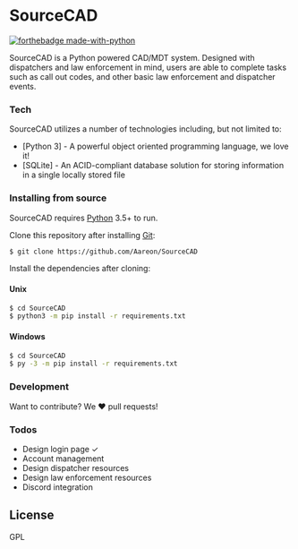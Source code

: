 # SourceCAD
[![forthebadge made-with-python](http://ForTheBadge.com/images/badges/made-with-python.svg)](https://www.python.org/)

SourceCAD is a Python powered CAD/MDT system. Designed with dispatchers and law enforcement in mind, users are able to complete tasks such as call out codes, and other basic law enforcement and dispatcher events.

### Tech
SourceCAD utilizes a number of technologies including, but not limited to:
* [Python 3] - A powerful object oriented programming language, we love it!
* [SQLite] - An ACID-compliant database solution for storing information in a single locally stored file

### Installing from source
SourceCAD requires [Python](https://python.org/) 3.5+ to run.

Clone this repository after installing [Git](https://git-scm.com):
```sh
$ git clone https://github.com/Aareon/SourceCAD
```

Install the dependencies after cloning:
#### Unix
```sh
$ cd SourceCAD
$ python3 -m pip install -r requirements.txt
```
#### Windows
```sh
$ cd SourceCAD
$ py -3 -m pip install -r requirements.txt
```

### Development
Want to contribute? We ❤️ pull requests!

### Todos
 - Design login page ✓
 - Account management
 - Design dispatcher resources
 - Design law enforcement resources
 - Discord integration

License
----
GPL

